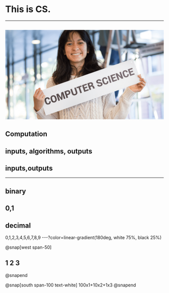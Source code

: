 # This is CS.
---
![](assets/CS_bg.png)
---
## Computation
inputs, algorithms, outputs
---
## inputs,outputs
---
## binary
0,1
---
## decimal
0,1,2,3,4,5,6,7,8,9
---?color=linear-gradient(180deg, white 75%, black 25%)

@snap[west span-50]
## 1   2   3
@snapend

@snap[south span-100 text-white]
100x1+10x2+1x3
@snapend

